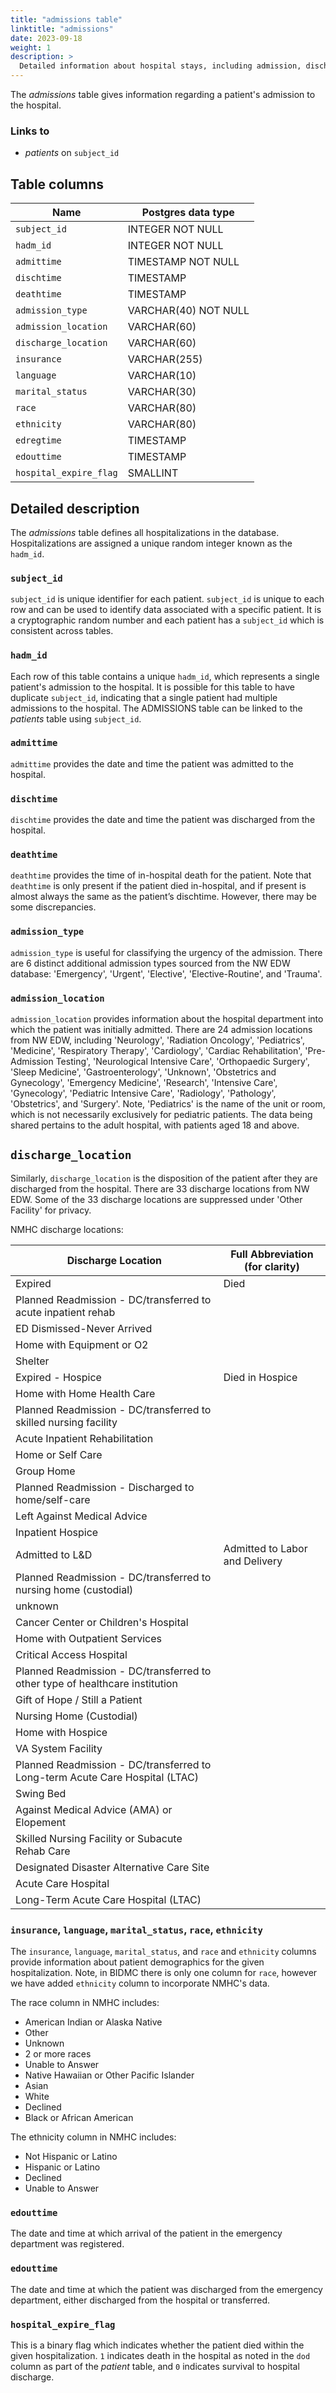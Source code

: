 ```yaml
---
title: "admissions table"
linktitle: "admissions"
date: 2023-09-18
weight: 1
description: >
  Detailed information about hospital stays, including admission, discharge, and death times, as well as admission type, admission location, and discharge location; additionally, patient details such as insurance, language, marital status, and race are recorded at the hospital stay level.
---
```


The *admissions* table gives information regarding a patient's admission to the hospital. 

### Links to

* *patients* on `subject_id`

## Table columns

Name | Postgres data type
---- | ----
`subject_id` | INTEGER NOT NULL
`hadm_id` | INTEGER NOT NULL
`admittime` | TIMESTAMP NOT NULL
`dischtime` | TIMESTAMP
`deathtime` | TIMESTAMP
`admission_type` | VARCHAR(40) NOT NULL
`admission_location` | VARCHAR(60)
`discharge_location` | VARCHAR(60)
`insurance` | VARCHAR(255)
`language` | VARCHAR(10)
`marital_status` | VARCHAR(30)
`race` | VARCHAR(80)
`ethnicity` | VARCHAR(80)
`edregtime` | TIMESTAMP
`edouttime` | TIMESTAMP
`hospital_expire_flag` | SMALLINT

## Detailed description

The *admissions* table defines all hospitalizations in the database. Hospitalizations are assigned a unique random integer known as the `hadm_id`.

### `subject_id`

`subject_id` is unique identifier for each patient. `subject_id` is unique to each row and can be used to identify data associated with a specific patient. It is a cryptographic random number and each patient has a `subject_id` which is consistent across tables.

### `hadm_id`

Each row of this table contains a unique `hadm_id`, which represents a single patient's admission to the hospital. It is possible for this table to have duplicate `subject_id`, indicating that a single patient had multiple admissions to the hospital. The ADMISSIONS table can be linked to the *patients* table using `subject_id`.

### `admittime`

`admittime` provides the date and time the patient was admitted to the hospital.

### `dischtime`

`dischtime` provides the date and time the patient was discharged from the hospital.

### `deathtime`

`deathtime` provides the time of in-hospital death for the patient. Note that `deathtime` is only present if the patient died in-hospital, and if present is almost always the same as the patient’s dischtime. However, there may be some discrepancies.

### `admission_type`

`admission_type` is useful for classifying the urgency of the admission. There are 6 distinct additional admission types sourced from the NW EDW database: 'Emergency', 'Urgent', 'Elective', 'Elective-Routine', and 'Trauma'.
 
### `admission_location`

`admission_location` provides information about the hospital department into which the patient was initially admitted. There are 24 admission locations from NW EDW, including  'Neurology', 'Radiation Oncology', 'Pediatrics', 'Medicine', 'Respiratory Therapy', 'Cardiology', 'Cardiac Rehabilitation', 'Pre-Admission Testing', 'Neurological Intensive Care', 'Orthopaedic Surgery', 'Sleep Medicine', 'Gastroenterology', 'Unknown', 'Obstetrics and Gynecology', 'Emergency Medicine', 'Research', 'Intensive Care', 'Gynecology', 'Pediatric Intensive Care', 'Radiology', 'Pathology', 'Obstetrics', and 'Surgery'. Note, 'Pediatrics' is the name of the unit or room, which is not necessarily exclusively for pediatric patients. The data being shared pertains to the adult hospital, with patients aged 18 and above.


## `discharge_location`

Similarly, `discharge_location` is the disposition of the patient after they are discharged from the hospital. There are 33 discharge locations from NW EDW. Some of the 33 discharge locations are suppressed under 'Other Facility' for privacy.

NMHC discharge locations:

| Discharge Location                                      | Full Abbreviation (for clarity)     |
| ------------------------------------------------------- | --------------------------------- |
| Expired                                                 | Died                            |
| Planned Readmission - DC/transferred to acute inpatient rehab |                             |
| ED Dismissed-Never Arrived                              |                                 |
| Home with Equipment or O2                              |                                 |
| Shelter                                                |                                 |
| Expired - Hospice                                      | Died in Hospice                           |
| Home with Home Health Care                             |                                 |
| Planned Readmission - DC/transferred to skilled nursing facility |                         |
| Acute Inpatient Rehabilitation                         |                                 |
| Home or Self Care                                      |                                 |
| Group Home                                             |                                 |
| Planned Readmission - Discharged to home/self-care     |                                 |
| Left Against Medical Advice                            |                                 |
| Inpatient Hospice                                      |                                 |
| Admitted to L&D                                        | Admitted to Labor and Delivery                |
| Planned Readmission - DC/transferred to nursing home (custodial) |                     |
| unknown                                                |                                 |
| Cancer Center or Children's Hospital                   |                                 |
| Home with Outpatient Services                          |                                 |
| Critical Access Hospital                               |                                 |
| Planned Readmission - DC/transferred to other type of healthcare institution |     |
| Gift of Hope / Still a Patient                         |                                 |
| Nursing Home (Custodial)                               |                                 |
| Home with Hospice                                      |                                 |
| VA System Facility                                     |                                 |
| Planned Readmission - DC/transferred to Long-term Acute Care Hospital (LTAC) |       |
| Swing Bed                                              |                                 |
| Against Medical Advice (AMA) or Elopement              |                                 |
| Skilled Nursing Facility or Subacute Rehab Care        |                                 |
| Designated Disaster Alternative Care Site               |                                 |
| Acute Care Hospital                                    |                                 |
| Long-Term Acute Care Hospital (LTAC)                   |                                 |


### `insurance`, `language`, `marital_status`, `race`, `ethnicity`

The `insurance`, `language`, `marital_status`, and `race` and `ethnicity` columns provide information about patient demographics for the given hospitalization. Note, in BIDMC there is only one column for `race`, however we have added `ethnicity` column to incorporate NMHC's data.

The race column in NMHC includes:

- American Indian or Alaska Native
- Other
- Unknown
- 2 or more races
- Unable to Answer
- Native Hawaiian or Other Pacific Islander
- Asian
- White
- Declined
- Black or African American

The ethnicity column in NMHC includes:

- Not Hispanic or Latino
- Hispanic or Latino
- Declined
- Unable to Answer

### `edouttime`

The date and time at which arrival of the patient in the emergency department was registered.

### `edouttime`
The date and time at which the patient was discharged from the emergency department, either discharged from the hospital or transferred.

### `hospital_expire_flag`

This is a binary flag which indicates whether the patient died within the given hospitalization. `1` indicates death in the hospital as noted in the `dod` column as part of the *patient* table, and `0` indicates survival to hospital discharge. 
